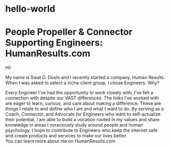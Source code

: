 # hello-world
People Propeller & Connector Supporting Engineers:  HumanResults.com 
=======
Hi!  

My name is Swat D. Doshi and I recently started a company, Human Results.  
When I was asked to select a niche client group, I chose Engineers.
Why?  

Every Engineer I've had the opportunity to work closely with, I've felt a connection with despite our VAST differences.  The folks I've worked with are eager to learn, curious, and care about making a difference.  These are things I relate to and define who I am and what I want to do. 
By serving as a Coach, Connector, and Advocate for Engineers who want to self-actualize their potential, I am able to build a vocation rooted in my values and share knowledge in areas I voraciously study around people and human psychology.
I hope to contribute to Engineers who keep the internet safe and create products and services to make our lives better.  
You can learn more about me on HumanResults.com
